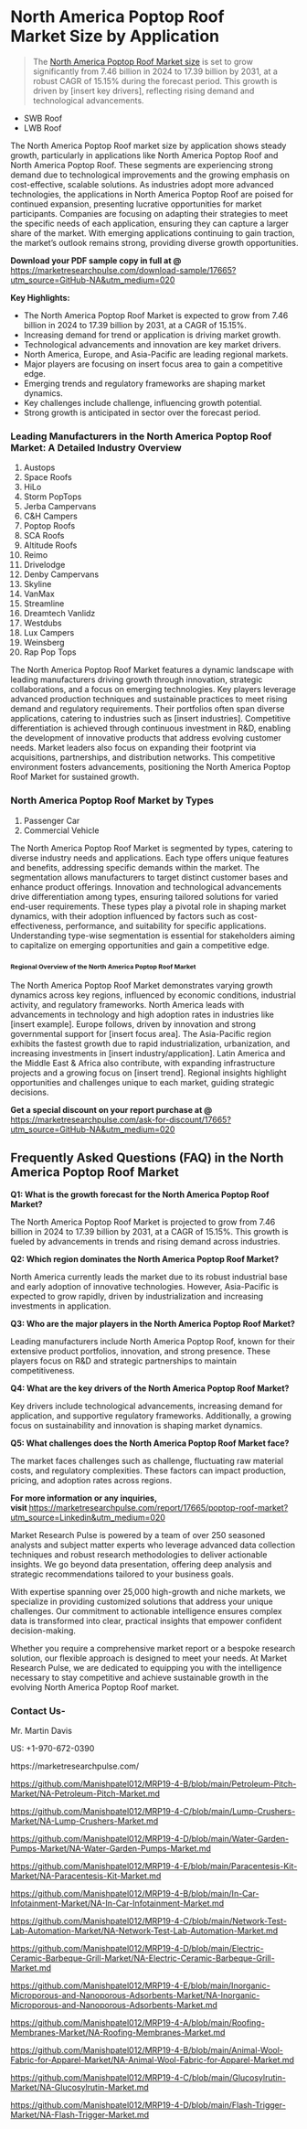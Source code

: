 <h1>North America Poptop Roof Market&nbsp;Size by Application</h1><blockquote><p>The <a href="https://marketresearchpulse.com/download-sample/17665?utm_source=GitHub-NA&amp;utm_medium=020">North America Poptop Roof Market size</a> is set to grow significantly from 7.46 billion in 2024 to 17.39 billion by 2031, at a robust CAGR of 15.15% during the forecast period. This growth is driven by [insert key drivers], reflecting rising demand and technological advancements.</p></blockquote><ul><li>SWB Roof<li> LWB Roof</li></ul><p>The North America Poptop Roof market size by application shows steady growth, particularly in applications like North America Poptop Roof and North America Poptop Roof. These segments are experiencing strong demand due to technological improvements and the growing emphasis on cost-effective, scalable solutions. As industries adopt more advanced technologies, the applications in North America Poptop Roof are poised for continued expansion, presenting lucrative opportunities for market participants. Companies are focusing on adapting their strategies to meet the specific needs of each application, ensuring they can capture a larger share of the market. With emerging applications continuing to gain traction, the market’s outlook remains strong, providing diverse growth opportunities.</p><p><strong>Download your PDF sample copy in full at @ </strong><a href="https://marketresearchpulse.com/download-sample/17665?utm_source=GitHub-NA&amp;utm_medium=020">https://marketresearchpulse.com/download-sample/17665?utm_source=GitHub-NA&amp;utm_medium=020</a></p><p><strong>Key Highlights: </strong></p><ul><li>The North America Poptop Roof Market is expected to grow from 7.46 billion in 2024 to 17.39 billion by 2031, at a CAGR of 15.15%.</li><li>Increasing demand for trend or application is driving market growth.</li><li>Technological advancements and innovation are key market drivers.</li><li>North America, Europe, and Asia-Pacific are leading regional markets.</li><li>Major players are focusing on insert focus area to gain a competitive edge.</li><li>Emerging trends and regulatory frameworks are shaping market dynamics.</li><li>Key challenges include challenge, influencing growth potential.</li><li>Strong growth is anticipated in sector over the forecast period.</li></ul><h3>Leading Manufacturers in the North America Poptop Roof Market: A Detailed Industry Overview</h3><ol><li>Austops</li><li>Space Roofs</li><li>HiLo</li><li>Storm PopTops</li><li>Jerba Campervans</li><li>C&H Campers</li><li>Poptop Roofs</li><li>SCA Roofs</li><li>Altitude Roofs</li><li>Reimo</li><li>Drivelodge</li><li>Denby Campervans</li><li>Skyline</li><li>VanMax</li><li>Streamline</li><li>Dreamtech Vanlidz</li><li>Westdubs</li><li>Lux Campers</li><li>Weinsberg</li><li>Rap Pop Tops</li></ol><div class="flex max-w-full flex-col flex-grow"><div class="min-h-8 text-message flex w-full flex-col items-end gap-2 whitespace-normal break-words [.text-message+&amp;]:mt-5" dir="auto" data-message-author-role="assistant" data-message-id="fd8432e4-4910-450d-b182-61b7bfb0a01f" data-message-model-slug="gpt-4o"><div class="flex w-full flex-col gap-1 empty:hidden first:pt-[3px]"><div class="markdown prose w-full break-words dark:prose-invert light"><p>The North America Poptop Roof Market features a dynamic landscape with leading manufacturers driving growth through innovation, strategic collaborations, and a focus on emerging technologies. Key players leverage advanced production techniques and sustainable practices to meet rising demand and regulatory requirements. Their portfolios often span diverse applications, catering to industries such as [insert industries]. Competitive differentiation is achieved through continuous investment in R&amp;D, enabling the development of innovative products that address evolving customer needs. Market leaders also focus on expanding their footprint via acquisitions, partnerships, and distribution networks. This competitive environment fosters advancements, positioning the North America Poptop Roof Market for sustained growth.</p></div></div></div></div><h3>North America Poptop Roof Market by Types</h3><ol><li>Passenger Car<li> Commercial Vehicle</li></ol><div class="flex max-w-full flex-col flex-grow"><div class="min-h-8 text-message flex w-full flex-col items-end gap-2 whitespace-normal break-words [.text-message+&amp;]:mt-5" dir="auto" data-message-author-role="assistant" data-message-id="084470be-0bb7-4664-bddf-5156b4f41249" data-message-model-slug="gpt-4o-mini"><div class="flex w-full flex-col gap-1 empty:hidden first:pt-[3px]"><div class="markdown prose w-full break-words dark:prose-invert light"><p>The North America Poptop Roof Market is segmented by types, catering to diverse industry needs and applications. Each type offers unique features and benefits, addressing specific demands within the market. The segmentation allows manufacturers to target distinct customer bases and enhance product offerings. Innovation and technological advancements drive differentiation among types, ensuring tailored solutions for varied end-user requirements. These types play a pivotal role in shaping market dynamics, with their adoption influenced by factors such as cost-effectiveness, performance, and suitability for specific applications. Understanding type-wise segmentation is essential for stakeholders aiming to capitalize on emerging opportunities and gain a competitive edge.</p></div></div></div></div><h3><span style="font-size: 11px;">Regional Overview of the North America Poptop Roof Market</span></h3><div class="flex max-w-full flex-col flex-grow"><div class="min-h-8 text-message flex w-full flex-col items-end gap-2 whitespace-normal break-words [.text-message+&amp;]:mt-5" dir="auto" data-message-author-role="assistant" data-message-id="e9038762-ce64-4e30-91c9-9bd413514231" data-message-model-slug="gpt-4o-mini"><div class="flex w-full flex-col gap-1 empty:hidden first:pt-[3px]"><div class="markdown prose w-full break-words dark:prose-invert light"><p>The North America Poptop Roof Market demonstrates varying growth dynamics across key regions, influenced by economic conditions, industrial activity, and regulatory frameworks. North America leads with advancements in technology and high adoption rates in industries like [insert example]. Europe follows, driven by innovation and strong governmental support for [insert focus area]. The Asia-Pacific region exhibits the fastest growth due to rapid industrialization, urbanization, and increasing investments in [insert industry/application]. Latin America and the Middle East &amp; Africa also contribute, with expanding infrastructure projects and a growing focus on [insert trend]. Regional insights highlight opportunities and challenges unique to each market, guiding strategic decisions.</p></div></div></div></div><p><strong>Get a special discount on your report purchase at @ </strong><a href="https://marketresearchpulse.com/ask-for-discount/17665?utm_source=GitHub-NA&amp;utm_medium=020">https://marketresearchpulse.com/ask-for-discount/17665?utm_source=GitHub-NA&amp;utm_medium=020</a></p><h2>Frequently Asked Questions (FAQ) in the North America Poptop Roof Market</h2><p><strong>Q1: What is the growth forecast for the North America Poptop Roof Market?</strong></p><p>The North America Poptop Roof Market is projected to grow from 7.46 billion in 2024 to 17.39 billion by 2031, at a CAGR of 15.15%. This growth is fueled by advancements in trends and rising demand across industries.</p><p><strong>Q2: Which region dominates the North America Poptop Roof Market?</strong></p><p>North America currently leads the market due to its robust industrial base and early adoption of innovative technologies. However, Asia-Pacific is expected to grow rapidly, driven by industrialization and increasing investments in application.</p><p><strong>Q3: Who are the major players in the North America Poptop Roof Market?</strong></p><p>Leading manufacturers include North America Poptop Roof, known for their extensive product portfolios, innovation, and strong presence. These players focus on R&amp;D and strategic partnerships to maintain competitiveness.</p><p><strong>Q4: What are the key drivers of the North America Poptop Roof Market?</strong></p><p>Key drivers include technological advancements, increasing demand for application, and supportive regulatory frameworks. Additionally, a growing focus on sustainability and innovation is shaping market dynamics.</p><p><strong>Q5: What challenges does the North America Poptop Roof Market face?</strong></p><p>The market faces challenges such as challenge, fluctuating raw material costs, and regulatory complexities. These factors can impact production, pricing, and adoption rates across regions.</p><p><strong>For more information or any inquiries, visit&nbsp;</strong><a href="https://marketresearchpulse.com/report/17665/poptop-roof-market?utm_source=Linkedin&utm_medium=020">https://marketresearchpulse.com/report/17665/poptop-roof-market?utm_source=Linkedin&utm_medium=020</a></p><p>Market Research Pulse is powered by a team of over 250 seasoned analysts and subject matter experts who leverage advanced data collection techniques and robust research methodologies to deliver actionable insights. We go beyond data presentation, offering deep analysis and strategic recommendations tailored to your business goals.</p><p>With expertise spanning over 25,000 high-growth and niche markets, we specialize in providing customized solutions that address your unique challenges. Our commitment to actionable intelligence ensures complex data is transformed into clear, practical insights that empower confident decision-making.</p><p>Whether you require a comprehensive market report or a bespoke research solution, our flexible approach is designed to meet your needs. At Market Research Pulse, we are dedicated to equipping you with the intelligence necessary to stay competitive and achieve sustainable growth in the evolving North America Poptop Roof market.</p><h3><strong>Contact Us-</strong></h3><p>Mr. Martin Davis</p><p>US: +1-970-672-0390</p><p>https://marketresearchpulse.com/</p><p><a href="https://github.com/Manishpatel012/MRP19-4-B/blob/main/Petroleum-Pitch-Market/NA-Petroleum-Pitch-Market.md">https://github.com/Manishpatel012/MRP19-4-B/blob/main/Petroleum-Pitch-Market/NA-Petroleum-Pitch-Market.md</a></p><p><a href="https://github.com/Manishpatel012/MRP19-4-C/blob/main/Lump-Crushers-Market/NA-Lump-Crushers-Market.md">https://github.com/Manishpatel012/MRP19-4-C/blob/main/Lump-Crushers-Market/NA-Lump-Crushers-Market.md</a></p><p><a href="https://github.com/Manishpatel012/MRP19-4-D/blob/main/Water-Garden-Pumps-Market/NA-Water-Garden-Pumps-Market.md">https://github.com/Manishpatel012/MRP19-4-D/blob/main/Water-Garden-Pumps-Market/NA-Water-Garden-Pumps-Market.md</a></p><p><a href="https://github.com/Manishpatel012/MRP19-4-E/blob/main/Paracentesis-Kit-Market/NA-Paracentesis-Kit-Market.md">https://github.com/Manishpatel012/MRP19-4-E/blob/main/Paracentesis-Kit-Market/NA-Paracentesis-Kit-Market.md</a></p><p><a href="https://github.com/Manishpatel012/MRP19-4-B/blob/main/In-Car-Infotainment-Market/NA-In-Car-Infotainment-Market.md">https://github.com/Manishpatel012/MRP19-4-B/blob/main/In-Car-Infotainment-Market/NA-In-Car-Infotainment-Market.md</a></p><p><a href="https://github.com/Manishpatel012/MRP19-4-C/blob/main/Network-Test-Lab-Automation-Market/NA-Network-Test-Lab-Automation-Market.md">https://github.com/Manishpatel012/MRP19-4-C/blob/main/Network-Test-Lab-Automation-Market/NA-Network-Test-Lab-Automation-Market.md</a></p><p><a href="https://github.com/Manishpatel012/MRP19-4-D/blob/main/Electric-Ceramic-Barbeque-Grill-Market/NA-Electric-Ceramic-Barbeque-Grill-Market.md">https://github.com/Manishpatel012/MRP19-4-D/blob/main/Electric-Ceramic-Barbeque-Grill-Market/NA-Electric-Ceramic-Barbeque-Grill-Market.md</a></p><p><a href="https://github.com/Manishpatel012/MRP19-4-E/blob/main/Inorganic-Microporous-and-Nanoporous-Adsorbents-Market/NA-Inorganic-Microporous-and-Nanoporous-Adsorbents-Market.md">https://github.com/Manishpatel012/MRP19-4-E/blob/main/Inorganic-Microporous-and-Nanoporous-Adsorbents-Market/NA-Inorganic-Microporous-and-Nanoporous-Adsorbents-Market.md</a></p><p><a href="https://github.com/Manishpatel012/MRP19-4-A/blob/main/Roofing-Membranes-Market/NA-Roofing-Membranes-Market.md">https://github.com/Manishpatel012/MRP19-4-A/blob/main/Roofing-Membranes-Market/NA-Roofing-Membranes-Market.md</a></p><p><a href="https://github.com/Manishpatel012/MRP19-4-B/blob/main/Animal-Wool-Fabric-for-Apparel-Market/NA-Animal-Wool-Fabric-for-Apparel-Market.md">https://github.com/Manishpatel012/MRP19-4-B/blob/main/Animal-Wool-Fabric-for-Apparel-Market/NA-Animal-Wool-Fabric-for-Apparel-Market.md</a></p><p><a href="https://github.com/Manishpatel012/MRP19-4-C/blob/main/Glucosylrutin-Market/NA-Glucosylrutin-Market.md">https://github.com/Manishpatel012/MRP19-4-C/blob/main/Glucosylrutin-Market/NA-Glucosylrutin-Market.md</a></p><p><a href="https://github.com/Manishpatel012/MRP19-4-D/blob/main/Flash-Trigger-Market/NA-Flash-Trigger-Market.md">https://github.com/Manishpatel012/MRP19-4-D/blob/main/Flash-Trigger-Market/NA-Flash-Trigger-Market.md</a></p>
